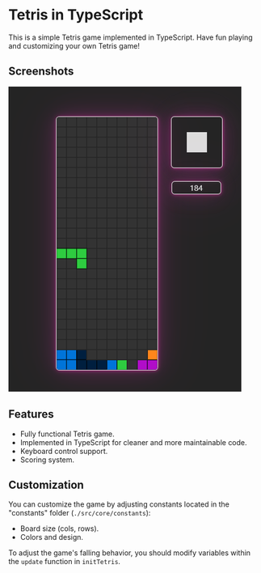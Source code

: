 # Tetris in TypeScript

This is a simple Tetris game implemented in TypeScript. Have fun playing and customizing your own Tetris game!

## Screenshots

![Screenshot from the game](./public/pic.png)

## Features

-  Fully functional Tetris game.
-  Implemented in TypeScript for cleaner and more maintainable code.
-  Keyboard control support.
-  Scoring system.

## Customization

You can customize the game by adjusting constants located in the "constants" folder (`./src/core/constants`):

* Board size (cols, rows).
* Colors and design.

To adjust the game's falling behavior, you should modify variables within the `update` function in `initTetris`.
